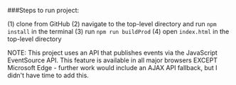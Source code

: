 ###Steps to run project:

(1) clone from GitHub
(2) navigate to the top-level directory and run `npm install` in the terminal
(3) run `npm run buildProd`
(4) open `index.html` in the top-level directory

NOTE: This project uses an API that publishes events via the JavaScript EventSource API. This feature is available in all major browsers EXCEPT Microsoft Edge - further work would include an AJAX API fallback, but I didn't have time to add this.